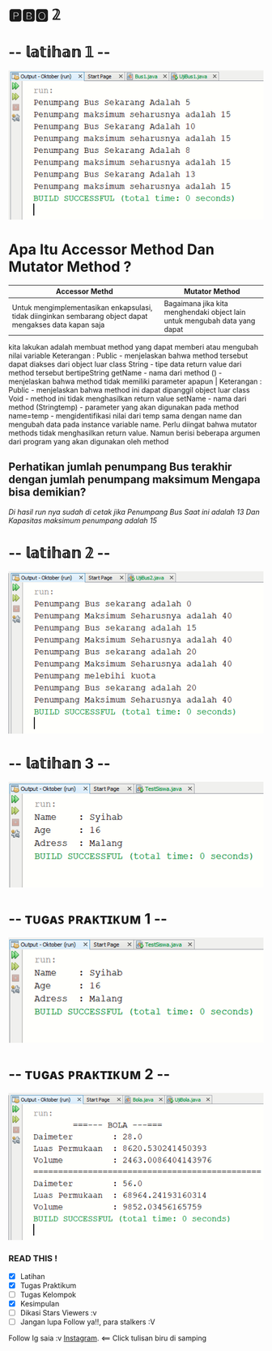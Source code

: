 # 🅿🅱🅾 𝟚 

# -- 𝕝𝕒𝕥𝕚𝕙𝕒𝕟 𝟙 --
![Alt text](https://github.com/Syihabuddinsanni/Tugas_PBO2/blob/master/SS%20RUN%20PBO2/SS%20RUN%20OUTPUT/Bus1.PNG)
# Apa Itu Accessor Method Dan Mutator Method ?
Accessor Methd | Mutator Method
------------ | -------------
Untuk mengimplementasikan enkapsulasi, tidak diinginkan sembarang object dapat mengakses data kapan saja | Bagaimana jika kita menghendaki object lain untuk mengubah data yang dapat
kita lakukan adalah membuat method yang dapat memberi atau mengubah nilai
variable
Keterangan : Public - menjelaskan bahwa method tersebut dapat diakses dari object luar class
String - tipe data return value dari method tersebut bertipeString
getName - nama dari method
() - menjelaskan bahwa method tidak memiliki parameter apapun | Keterangan : Public - menjelaskan bahwa method ini dapat dipanggil object luar class
Void - method ini tidak menghasilkan return value
setName - nama dari method
(Stringtemp) - parameter yang akan digunakan pada method
name=temp - mengidentifikasi nilai dari temp sama dengan name dan mengubah
data pada instance variable name. Perlu diingat bahwa mutator methods tidak
menghasilkan return value. Namun berisi beberapa argumen dari program yang akan
digunakan oleh method


## Perhatikan jumlah penumpang Bus terakhir dengan jumlah penumpang maksimum Mengapa bisa demikian?
_Di hasil run nya sudah di cetak jika Penumpang Bus Saat ini adalah_ *13* _Dan Kapasitas maksimum penumpang adalah_ *15*


# -- 𝕝𝕒𝕥𝕚𝕙𝕒𝕟  𝟚 --
![Alt text](https://github.com/Syihabuddinsanni/Tugas_PBO2/blob/master/SS%20RUN%20PBO2/SS%20RUN%20OUTPUT/Bus2.PNG)


# -- 𝕝𝕒𝕥𝕚𝕙𝕒𝕟 3  --
![Alt text](https://github.com/Syihabuddinsanni/Tugas_PBO2/blob/master/SS%20RUN%20PBO2/SS%20RUN%20OUTPUT/Data.PNG)


# -- ᴛᴜɢᴀꜱ ᴘʀᴀᴋᴛɪᴋᴜᴍ 1 --
![Alt text](https://github.com/Syihabuddinsanni/Tugas_PBO2/blob/master/SS%20RUN%20PBO2/SS%20RUN%20OUTPUT/Data.PNG)


# -- ᴛᴜɢᴀꜱ ᴘʀᴀᴋᴛɪᴋᴜᴍ 2 --
![Alt text](https://github.com/Syihabuddinsanni/Tugas_PBO2/blob/master/SS%20RUN%20PBO2/SS%20RUN%20OUTPUT/Bola.PNG)

### READ THIS !
- [x] Latihan
- [x] Tugas Praktikum
- [ ] Tugas Kelompok
- [x] Kesimpulan
- [ ]  Dikasi Stars Viewers :v
- [ ]  Jangan lupa Follow ya!!, para stalkers :V

Follow Ig saia :v [Instagram](https://www.instagram.com/_sh3hub/). <== Click tulisan biru di samping 


